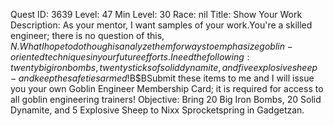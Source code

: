 Quest ID: 3639
Level: 47
Min Level: 30
Race: nil
Title: Show Your Work
Description: As your mentor, I want samples of your work.You're a skilled engineer; there is no question of this, $N.What I hope to do though is analyze them for ways to emphasize goblin-oriented techniques in your future efforts.I need the following: twenty big iron bombs, twenty sticks of solid dynamite, and five explosive sheep - and keep the safeties armed!$B$BSubmit these items to me and I will issue you your own Goblin Engineer Membership Card; it is required for access to all goblin engineering trainers!
Objective: Bring 20 Big Iron Bombs, 20 Solid Dynamite, and 5 Explosive Sheep to Nixx Sprocketspring in Gadgetzan.
